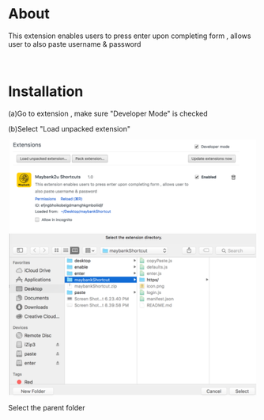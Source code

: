 <h1>About</h1>

<p>This extension enables users to press enter upon completing form , allows user to also paste username & password</p> </br>

<h1>Installation </h1>

<p>(a)Go to extension , make sure "Developer Mode" is checked</p>
<p>(b)Select "Load unpacked extension"</p>

<p align="center">
  <img src="tutorial/screen1.png" width="500"/></br>
  <img src="tutorial/screen2.png" width="500"/>
</p>
<p>Select the parent folder</p>
